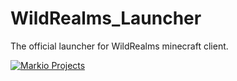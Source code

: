 # WildRealms_Launcher
The official launcher for WildRealms minecraft client.

<a href="https://markiodevs.xyz"><img src="https://avatars3.githubusercontent.com/u/52723363?s=460&v=4" title="FVCproductions" alt="Markio Projects"></a>
